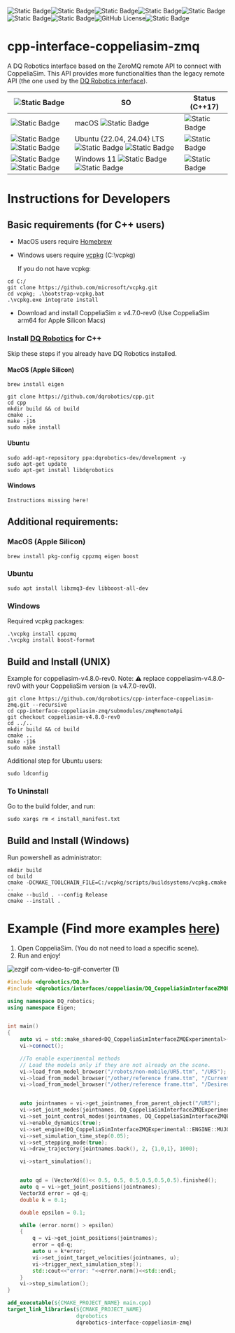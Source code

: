 ![Static Badge](https://img.shields.io/badge/status-experimental-critical)![Static Badge](https://img.shields.io/badge/Platform-Apple_silicon-magenta)![Static Badge](https://img.shields.io/badge/Tested-Apple)![Static Badge](https://img.shields.io/badge/Platform-Ubuntu_x64-orange)![Static Badge](https://img.shields.io/badge/tested-green)![Static Badge](https://img.shields.io/badge/CoppeliaSim-4.8.0--rev0-orange)![Static Badge](https://img.shields.io/badge/Written_in-C%2B%2B17-blue)![GitHub License](https://img.shields.io/github/license/dqrobotics/cpp-interface-coppeliasim-zmq)![Static Badge](https://img.shields.io/badge/based_on-ZeroMQ_remote_API-blue)


# cpp-interface-coppeliasim-zmq

A DQ Robotics interface based on the ZeroMQ remote API to connect with CoppeliaSim. This API provides more functionalities than the legacy remote API (the one used by the [DQ Robotics interface](https://github.com/dqrobotics/cpp-interface-vrep)).

|  ![Static Badge](https://img.shields.io/badge/CoppeliaSim-4.8.0--rev0-orange)  | SO | Status (C++17) | 
| ------------- | ------------- |------------- |
| ![Static Badge](https://img.shields.io/badge/Apple_silicon-magenta)| macOS ![Static Badge](https://img.shields.io/badge/Apple_silicon-magenta) | ![Static Badge](https://img.shields.io/badge/beta-yellow)|
| ![Static Badge](https://img.shields.io/badge/x64-blue) ![Static Badge](https://img.shields.io/badge/arm64-blue)   | Ubuntu {22.04, 24.04} LTS ![Static Badge](https://img.shields.io/badge/x64-blue) ![Static Badge](https://img.shields.io/badge/arm64-blue)  |  ![Static Badge](https://img.shields.io/badge/beta-yellow)|
| ![Static Badge](https://img.shields.io/badge/x64-blue) ![Static Badge](https://img.shields.io/badge/arm64-blue)   | Windows 11 ![Static Badge](https://img.shields.io/badge/x64-blue) ![Static Badge](https://img.shields.io/badge/arm64-blue)   |  ![Static Badge](https://img.shields.io/badge/unsupported-gray) | 

# Instructions for Developers 

## Basic requirements (for C++ users)

- MacOS users require [Homebrew](https://brew.sh/)
- Windows users require [vcpkg](https://vcpkg.io/en/index.html) (C:\vcpkg)

  If you do not have vcpkg:

```shell
cd C:/
git clone https://github.com/microsoft/vcpkg.git
cd vcpkg; .\bootstrap-vcpkg.bat
.\vcpkg.exe integrate install
```

- Download and install CoppeliaSim ≥ v4.7.0-rev0 (Use CoppeliaSim arm64 for Apple Silicon Macs)

### Install [DQ Robotics](https://github.com/dqrobotics/cpp) for C++ 

Skip these steps if you already have DQ Robotics installed.

#### MacOS (Apple Silicon)

```shell
brew install eigen
```

```shell
git clone https://github.com/dqrobotics/cpp.git
cd cpp
mkdir build && cd build
cmake ..
make -j16
sudo make install
```

#### Ubuntu 

```shell
sudo add-apt-repository ppa:dqrobotics-dev/development -y
sudo apt-get update
sudo apt-get install libdqrobotics
```

#### Windows 

```shell
Instructions missing here!
```



## Additional requirements:

### MacOS (Apple Silicon)

```shell
brew install pkg-config cppzmq eigen boost
```

### Ubuntu 


```shell
sudo apt install libzmq3-dev libboost-all-dev
```

### Windows 

Required vcpkg packages:

```shell
.\vcpkg install cppzmq
.\vcpkg install boost-format
```


## Build and Install (UNIX)

Example for coppeliasim-v4.8.0-rev0. Note: :warning: replace coppeliasim-v4.8.0-rev0 with your CoppeliaSim version (≥ v4.7.0-rev0). 

```shell
git clone https://github.com/dqrobotics/cpp-interface-coppeliasim-zmq.git --recursive
cd cpp-interface-coppeliasim-zmq/submodules/zmqRemoteApi
git checkout coppeliasim-v4.8.0-rev0
cd ../.. 
mkdir build && cd build
cmake ..
make -j16
sudo make install
```

Additional step for Ubuntu users:
```shell
sudo ldconfig
```

### To Uninstall 

Go to the build folder, and run:

```shell
sudo xargs rm < install_manifest.txt
```

## Build and Install (Windows)

Run powershell as administrator:

```shell
mkdir build
cd build
cmake -DCMAKE_TOOLCHAIN_FILE=C:/vcpkg/scripts/buildsystems/vcpkg.cmake ..
cmake --build . --config Release
cmake --install .
```


# Example (Find more examples [here](https://github.com/juanjqo/dqrobotics-interface-coppeliasim-examples))

1) Open CoppeliaSim. (You do not need to load a specific scene).
2) Run and enjoy!

![ezgif com-video-to-gif-converter (1)](https://github.com/juanjqo/cpp-interface-coppeliasim/assets/23158313/c916025a-de3d-4058-8edf-14976d23584a)

```cpp
#include <dqrobotics/DQ.h>
#include <dqrobotics/interfaces/coppeliasim/DQ_CoppeliaSimInterfaceZMQExperimental.h>

using namespace DQ_robotics;
using namespace Eigen;


int main()
{
    auto vi = std::make_shared<DQ_CoppeliaSimInterfaceZMQExperimental>();
    vi->connect();

    //To enable experimental methods
    // Load the models only if they are not already on the scene.
    vi->load_from_model_browser("/robots/non-mobile/UR5.ttm", "/UR5");
    vi->load_from_model_browser("/other/reference frame.ttm", "/Current_pose");
    vi->load_from_model_browser("/other/reference frame.ttm", "/Desired_pose");


    auto jointnames = vi->get_jointnames_from_parent_object("/UR5");
    vi->set_joint_modes(jointnames, DQ_CoppeliaSimInterfaceZMQExperimental::JOINT_MODE::DYNAMIC);
    vi->set_joint_control_modes(jointnames, DQ_CoppeliaSimInterfaceZMQExperimental::JOINT_CONTROL_MODE::VELOCITY);
    vi->enable_dynamics(true);
    vi->set_engine(DQ_CoppeliaSimInterfaceZMQExperimental::ENGINE::MUJOCO);
    vi->set_simulation_time_step(0.05);
    vi->set_stepping_mode(true);
    vi->draw_trajectory(jointnames.back(), 2, {1,0,1}, 1000);

    vi->start_simulation();


    auto qd = (VectorXd(6)<< 0.5, 0.5, 0.5,0.5,0.5,0.5).finished();
    auto q = vi->get_joint_positions(jointnames);
    VectorXd error = qd-q;
    double k = 0.1;

    double epsilon = 0.1;

    while (error.norm() > epsilon)
    {
        q = vi->get_joint_positions(jointnames);
        error = qd-q;
        auto u = k*error;
        vi->set_joint_target_velocities(jointnames, u);
        vi->trigger_next_simulation_step();
        std::cout<<"error: "<<error.norm()<<std::endl;
    }
    vi->stop_simulation();
}

```


```cmake
add_executable(${CMAKE_PROJECT_NAME} main.cpp)
target_link_libraries(${CMAKE_PROJECT_NAME}
                      dqrobotics
                      dqrobotics-interface-coppeliasim-zmq)
```






